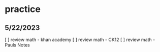 # practice

## 5/22/2023

[ ] review math - khan academy 
[ ] review math - CK12 
[ ] review math - Pauls Notes

